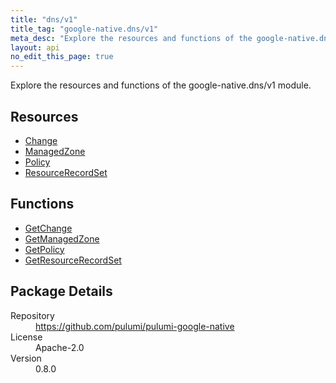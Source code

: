 ```yaml
---
title: "dns/v1"
title_tag: "google-native.dns/v1"
meta_desc: "Explore the resources and functions of the google-native.dns/v1 module."
layout: api
no_edit_this_page: true
---
```


<!-- WARNING: this file was generated by Pulumi Docs Generator. -->
<!-- Do not edit by hand unless you're certain you know what you are doing! -->

Explore the resources and functions of the google-native.dns/v1 module.

<h2 id="resources">Resources</h2>
<ul class="api">
    <li><a href="change" title="Change"><span class="api-symbol api-symbol--resource"></span>Change</a></li>
    <li><a href="managedzone" title="ManagedZone"><span class="api-symbol api-symbol--resource"></span>ManagedZone</a></li>
    <li><a href="policy" title="Policy"><span class="api-symbol api-symbol--resource"></span>Policy</a></li>
    <li><a href="resourcerecordset" title="ResourceRecordSet"><span class="api-symbol api-symbol--resource"></span>ResourceRecordSet</a></li>
</ul>

<h2 id="functions">Functions</h2>
<ul class="api">
    <li><a href="getchange" title="GetChange"><span class="api-symbol api-symbol--function"></span>GetChange</a></li>
    <li><a href="getmanagedzone" title="GetManagedZone"><span class="api-symbol api-symbol--function"></span>GetManagedZone</a></li>
    <li><a href="getpolicy" title="GetPolicy"><span class="api-symbol api-symbol--function"></span>GetPolicy</a></li>
    <li><a href="getresourcerecordset" title="GetResourceRecordSet"><span class="api-symbol api-symbol--function"></span>GetResourceRecordSet</a></li>
</ul>

<h2 id="package-details">Package Details</h2>
<dl class="package-details">
	<dt>Repository</dt>
	<dd><a href="https://github.com/pulumi/pulumi-google-native">https://github.com/pulumi/pulumi-google-native</a></dd>
	<dt>License</dt>
	<dd>Apache-2.0</dd>
	<dt>Version</dt>
	<dd>0.8.0</dd>
</dl>

